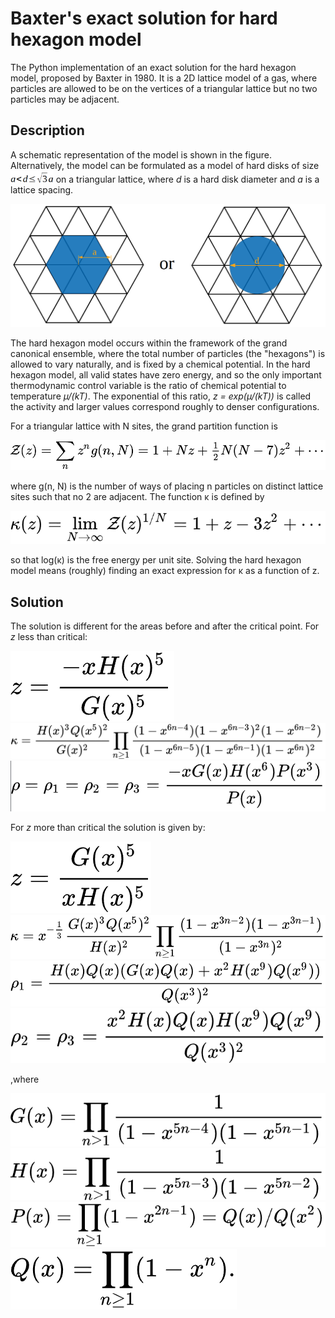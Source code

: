 # Baxter's exact solution for hard hexagon model
The Python implementation of an exact solution for the hard hexagon model, proposed by Baxter in 1980. It is a 2D lattice model of a gas, where particles are allowed to be on the vertices of a triangular lattice but no two particles may be adjacent.

## Description

A schematic representation of the model is shown in the figure. Alternatively, the model can be formulated as a model of hard disks of size <img src="images/disk_formula.png" height="19" /> on a triangular lattice, where <i>d</i> is a hard disk diameter and <i>a</i> is a lattice spacing.

<p align="center"><img src="images/hardhex.png" width="600" /></p>

The hard hexagon model occurs within the framework of the grand canonical ensemble, where the total number of particles (the "hexagons") is allowed to vary naturally, and is fixed by a chemical potential. In the hard hexagon model, all valid states have zero energy, and so the only important thermodynamic control variable is the ratio of chemical potential to temperature <i>µ/(kT)</i>. The exponential of this ratio, <i>z = exp(µ/(kT))</i> is called the activity and larger values correspond roughly to denser configurations.

For a triangular lattice with N sites, the grand partition function is 

<img src="images/partition_formula.png" />

where g(n, N) is the number of ways of placing n particles on distinct lattice sites such that no 2 are adjacent. The function κ is defined by 

<img src="images/k_formula.png" />

so that log(κ) is the free energy per unit site. Solving the hard hexagon model means (roughly) finding an exact expression for κ as a function of z.

## Solution

The solution is different for the areas before and after the critical point. For <i>z</i> less than critical:

<img src="images/z_formula_less.png" />
<img src="images/k_formula_less.png" />
<img src="images/rho_formula_less.png" />

For <i>z</i> more than critical the solution is given by:

<img src="images/z_formula_more.png" />
<img src="images/k_formula_more.png" />
<img src="images/rho1_formula_more.png" />
<img src="images/rho23_formula_more.png" />

,where

<img src="images/G_formula.png" />
<img src="images/H_formula.png" />
<img src="images/P_formula.png" />
<img src="images/Q_formula.png" />
